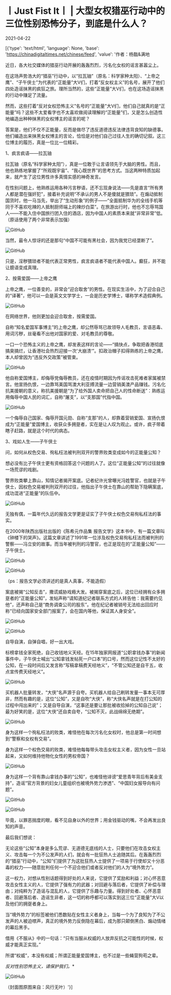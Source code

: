 # 丨Just Fist It丨 | 大型女权猎巫行动中的三位性别恐怖分子，到底是什么人？

2021-04-22

[{'type': 'text/html', 'language': None, 'base': 'https://chinadigitaltimes.net/chinese/feed', 'value': '作者：杨戬&amp;满地 

近日，各大社交媒体的猎巫行动开展的轰轰烈烈，污名化女权的谣言甚嚣尘上。

在这场声势浩大的“猎巫”行动中，以“拉瓦铀”（原名：科学家种太阳）、“上帝之鹰”、“子午侠士”为代表的“正能量”大V们，打着“反女权主义”的名号，展开了他们四处造谣抹黑的疯狂之旅。理所当然的，这些“正能量”大V们，也在这场造谣抹黑的行动中赚足了流量。

然而，这些打着“反对女权恐怖主义”名号的“正能量”大V们，他们自己就真的是“正能量”吗？这些不太爱看字也不太喜欢做阅读理解的“正能量”们，又是怎么创造性地编造出种种抹黑的女权博主的谣言的呢？

答案是，他们不仅不正能量，反而是做尽了违反道德违反法律违背良知的缺德事。他们编造出来抹黑女权博主的言论，恰恰是对他们自己过往人生的确切记叙。这三位博主的履历，真是一位比一位精彩。

1、疯言疯语——拉瓦铀

拉瓦铀（原名“科学家种太阳”），真是一位敢于让言语领先于大脑的男性。而且，他也熟练地掌握了“所观既宇宙”、“我心既世界”的思考方式。当这两种特质加起来，就产生了这位男性许多真情实感的神奇发言。

在性别问题上，他熟练运用各种污言秽语，还不忘现身说法——先是直言“所有男人都是潜在强奸犯”，接着补充说明“不承认的男人不是傻就是猥琐”。在煽动抵制国货时，他一马当先，举出了“生动形象”的例子——“全面抵制华为的全线手机等同于不喜欢吃辣的人抵制厨师端上的辣炒白菜”。在旅游出行时，他也不忘辱骂国人——不能入住中国旅行团入住的酒店，因为中国人的素质本来就“非常非常”低。（原话使用了两个非常表示加强）

![GitHub](https://chinadigitaltimes.net/chinese/files/2021/04/post-665159-6080be85ce3b0.)

当然，最令人惊讶的还是那句“中国不可能有黑社会，因为我党已经垄断了”。

![GitHub](https://chinadigitaltimes.net/chinese/files/2021/04/post-665159-6080be885ceee.)

只是，淫秽猥琐者不能代表正常男性，疯言疯语者不能代表中国人。癫狂，并不能让臆语变成真理。

2、按需爱国——上帝之鹰

上帝之鹰，一位善变的，非常会“迎合取舍”的男性。在现实生活中，为了迎合自己的“译著”，他可以一会是英文文学学士，一会是历史学博士，堪称学术造假典例。

![GitHub](https://chinadigitaltimes.net/chinese/files/2021/04/post-665159-6080be8a96b64.)

在网络世界，他则更加会迎合取舍，按需爱国。

自称“知名爱国军事博主”的上帝之鹰，却公然辱骂已故领导人毛教员，言语恶毒、用词污秽，丝毫看不出他对国家的爱、对毛教员的尊敬。

一口一个恐怖主义的上帝之鹰，却发表这样的言论——“搞快点，争取把香港彻底搞臭搞烂，让香港社会热烈迎接一次’大崩溃‘”。扣政治帽子扣得熟练的上帝之鹰，本人却曾因为“违反外交政策”被管束。

![GitHub](https://chinadigitaltimes.net/chinese/files/2021/04/post-665159-6080be8d516cf.png)

他自称爱国博主，却侮辱党侮辱教员，还在疫情时期因为传谣攻击死难者家属被禁言。他宣扬仇恨，一边靠骂美国骂澳大利亚搏流量一边营销美澳产品赚钱。污名化抗美援朝的意义，称抗美援朝是“为了给外国人卖命把自己人的性命断送”：熟练运用侮辱中国人民的词汇，自称“屠支”，以“支那国”代指中国。

![GitHub](https://chinadigitaltimes.net/chinese/files/2021/04/post-665159-6080be8f66c30.)

一个侮辱自己国家、侮辱开国元勋、自称“支那”的人，却靠着营销爱国、宣扬仇恨成为“正能量”爱国博主，收获众多拥趸者，实在是让人叹为观止。或许，疯子带着瞎子赶路，就是这个时代的病态。

3、戏如人生——子午侠士

问，如何从权色交易、徇私枉法被判刑双开的警界败类变成如今的正能量公知？

想必没有比子午侠士更有资格回答这个问题的人了。这位“正能量公知”的过往就像一场荒谬的戏剧。

警界败类攀上靠山，知情记者揭开案底。记者纪许光曾曝光冯姓警官，也就是子午侠士，因权色交易被判刑双开的过往，他指出子午侠士在靠山的帮助下隐瞒案底，成功混进“正能量”的队伍中。

![GitHub](https://chinadigitaltimes.net/chinese/files/2021/04/post-665159-6080be919b645.)

无独有偶，一篇年代久远的报告文学更是证实了子午侠士权色交易徇私枉法的事实。

在2000年陕西出版社出版的《陈希元作品集 报告文学》这本书中，有一篇文章叫《钟楼下的哭声》。这篇文章讲述了1991年一位涉及权色交易徇私枉法而被判刑的警察——冯立安的故事。而当年被判刑的冯警官，也正是现在的“正能量公知”——子午侠士。

![GitHub](https://chinadigitaltimes.net/chinese/files/2021/04/post-665159-6080be94669e0.)

![GitHub](https://chinadigitaltimes.net/chinese/files/2021/04/post-665159-6080be976d7ac.)

（ps：报告文学必须讲述的是真人真事，不能造假）

案底被揭“公知反击”，撒谎威胁戏瘾大发。被揭穿案底之后，这位已经拥有众多拥趸者的“正能量公知”，发帖声称“请知道纪记者联系方式的人转告他：我需要约见他”，还声称自己是“商务调查公司的股东”。他在纪记者被销号无法给出回应时称“已经向国家安全部门报案了，会在国内等他，保证其人身安全”。

![GitHub](https://chinadigitaltimes.net/chinese/files/2021/04/post-665159-6080be997a075.)

![GitHub](https://chinadigitaltimes.net/chinese/files/2021/04/post-665159-6080be9b30bed.)

自导自演，自弹自唱，好一出大戏。

标榜拿钱全家死绝，自己收钱地义天经。在15年独家网报道“公职拿钱办事”的新闻事件中，子午侠士喊出“公知拿钱发帖死一户口本”的口号，然而这位记性不太好的公知，在一段时间后又发言称“写稿拿稿费天经地义”，“不管公知还是自干五，收点宣传费天经地义”。

![GitHub](https://chinadigitaltimes.net/chinese/files/2021/04/post-665159-6080be9d93aea.)

买机器人批量转发，“大侠”名声源于自夸。买机器人给自己刷转发量一事本无可厚非，然而有趣的是，这位“公知”，又是自吹“大侠”，称“大侠名声就是在打公知的过程中闯出来的”；又是自导自演，“这事还是要让那批被收拾掉的公知自己说”；最为好笑的是，这位“大侠”还自卖自夸，“公知不灭，此战绵绵无绝期”。

![GitHub](https://chinadigitaltimes.net/chinese/files/2021/04/post-665159-6080be9fc5001.)

身为这样一个徇私枉法的败类，难怪他在每次污名化女权时，他总是第一时间想到“警察和女权有交易”。

身为这样一个权色交易的败类，难怪他每每带头攻击女权主义者，因为女性一旦站起来，又如何维持他物化女性的男权帝国？

![GitHub](https://chinadigitaltimes.net/chinese/files/2021/04/post-665159-6080bea15602b.)

身为这样一个背有靠山拿钱办事的“公知”，也难怪他诽谤“爱思青年背后有美金支持”，造谣“官方背景的妇女儿童组织也被境外势力渗透”、“中国妇女报导向有问题”。

![GitHub](https://chinadigitaltimes.net/chinese/files/2021/04/post-665159-6080bea338922.)

![GitHub](https://chinadigitaltimes.net/chinese/files/2021/04/post-665159-6080bea5156f0.)

毕竟，以罪恶揣度的眼，看不见自身以外的世界；用金钱驱动的嘴，不会再发出良知的声音。

最后我们想说：

无论这些“公知”本身是多么荒谬、无道德无底线的人士，只要他们在攻击女权主义、攻击每一个为不公发声的人们，就会有一批狂热人士追随其后。在轰轰烈烈的“猎巫”行动中，“公知”们提供了为这批狂热人士提供了一项易于行使却又十分恶毒的权力——随意批判任何一个不迎合他们或者反对他们的人为“境外势力”。

这一权力，对想从性别话题得到好处的人来说，它提供了奖励和利益；对心怀恶意攻击女性主义的人，它提供了强有力的武器；对回避与落后者，它提供了补偿与理由；对纯粹为了造谣与混乱的人，它提供了乐趣与力量。得到好处者、心怀恶意者、回避落后者、造谣生非者，这一切的称呼都可以落实到这三位“正能量”大V以及他们的拥趸者身上。

当“境外势力”的标签被他们悉数贴在女性主义者身上，当每一个为了良知为了不公发声的人被迫噤声，真正的境外势力反倒隐在幕后，成为那只颠倒黑白、煽动情绪的幕后黑手。

借用《不服从》中的一句话：“只有当服从权威的人放弃反抗之可能性的时候，权威才能真正实现。”

所谓“权威”，本没有权威；所谓正能量爱国博主，也不过是一些蝇营狗苟之辈。

*反对性别恐怖主义，请保护我们。**

![GitHub](https://chinadigitaltimes.net/chinese/files/2021/04/post-665159-6080bea743bec.)

（封面图原图来自：风行无叶）'}]